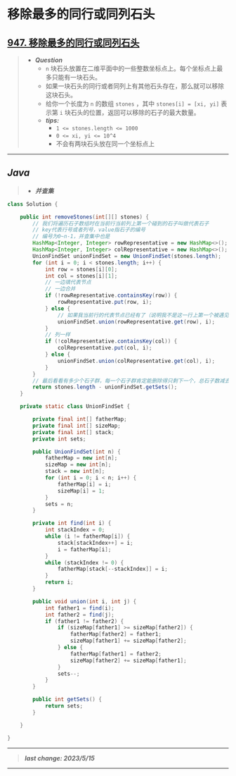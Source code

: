 # 移除最多的同行或同列石头

## [947. 移除最多的同行或同列石头](https://leetcode.cn/problems/most-stones-removed-with-same-row-or-column/)

> - ***Question***
>   - `n` 块石头放置在二维平面中的一些整数坐标点上。每个坐标点上最多只能有一块石头。
>   - 如果一块石头的同行或者同列上有其他石头存在，那么就可以移除这块石头。
>   - 给你一个长度为 `n` 的数组 `stones` ，其中 `stones[i] = [xi, yi]` 表示第 `i` 块石头的位置，返回可以移除的石子的最大数量。
>   - ***tips:***
>     - `1 <= stones.length <= 1000`
>     - `0 <= xi, yi <= 10^4`
>     - 不会有两块石头放在同一个坐标点上

---

## *Java*

> - ***并查集***

```java
class Solution {

    public int removeStones(int[][] stones) {
        // 我们将遍历石子数组时在当前行当前列上第一个碰到的石子叫做代表石子
        // key代表行号或者列号，value指石子的编号
        // 编号为0~n-1，并查集中也是
        HashMap<Integer, Integer> rowRepresentative = new HashMap<>();
        HashMap<Integer, Integer> colRepresentative = new HashMap<>();
        UnionFindSet unionFindSet = new UnionFindSet(stones.length);
        for (int i = 0; i < stones.length; i++) {
            int row = stones[i][0];
            int col = stones[i][1];
            // 一边填代表节点
            // 一边合并
            if (!rowRepresentative.containsKey(row)) {
                rowRepresentative.put(row, i);
            } else {
                // 如果我当前行的代表节点已经有了（说明我不是这一行上第一个被遇见的石子，那么我就和代表石子合并）
                unionFindSet.union(rowRepresentative.get(row), i);
            }
            // 列一样
            if (!colRepresentative.containsKey(col)) {
                colRepresentative.put(col, i);
            } else {
                unionFindSet.union(colRepresentative.get(col), i);
            }
        }
        // 最后看看有多少个石子群，每一个石子群肯定能删除得只剩下一个，总石子数减去群数就是可以删除的数量
        return stones.length - unionFindSet.getSets();
    }

    private static class UnionFindSet {

        private final int[] fatherMap;
        private final int[] sizeMap;
        private final int[] stack;
        private int sets;

        public UnionFindSet(int n) {
            fatherMap = new int[n];
            sizeMap = new int[n];
            stack = new int[n];
            for (int i = 0; i < n; i++) {
                fatherMap[i] = i;
                sizeMap[i] = 1;
            }
            sets = n;
        }

        private int find(int i) {
            int stackIndex = 0;
            while (i != fatherMap[i]) {
                stack[stackIndex++] = i;
                i = fatherMap[i];
            }
            while (stackIndex != 0) {
                fatherMap[stack[--stackIndex]] = i;
            }
            return i;
        }

        public void union(int i, int j) {
            int father1 = find(i);
            int father2 = find(j);
            if (father1 != father2) {
                if (sizeMap[father1] >= sizeMap[father2]) {
                    fatherMap[father2] = father1;
                    sizeMap[father1] += sizeMap[father2];
                } else {
                    fatherMap[father1] = father2;
                    sizeMap[father2] += sizeMap[father1];
                }
                sets--;
            }
        }

        public int getSets() {
            return sets;
        }

    }

}
```

---

> ***last change: 2023/5/15***

---
